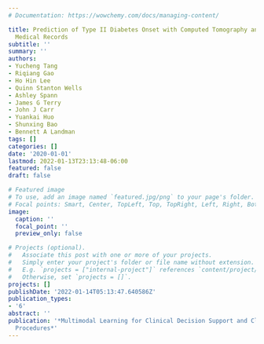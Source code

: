 ```yaml
---
# Documentation: https://wowchemy.com/docs/managing-content/

title: Prediction of Type II Diabetes Onset with Computed Tomography and Electronic
  Medical Records
subtitle: ''
summary: ''
authors:
- Yucheng Tang
- Riqiang Gao
- Ho Hin Lee
- Quinn Stanton Wells
- Ashley Spann
- James G Terry
- John J Carr
- Yuankai Huo
- Shunxing Bao
- Bennett A Landman
tags: []
categories: []
date: '2020-01-01'
lastmod: 2022-01-13T23:13:48-06:00
featured: false
draft: false

# Featured image
# To use, add an image named `featured.jpg/png` to your page's folder.
# Focal points: Smart, Center, TopLeft, Top, TopRight, Left, Right, BottomLeft, Bottom, BottomRight.
image:
  caption: ''
  focal_point: ''
  preview_only: false

# Projects (optional).
#   Associate this post with one or more of your projects.
#   Simply enter your project's folder or file name without extension.
#   E.g. `projects = ["internal-project"]` references `content/project/deep-learning/index.md`.
#   Otherwise, set `projects = []`.
projects: []
publishDate: '2022-01-14T05:13:47.640586Z'
publication_types:
- '6'
abstract: ''
publication: '*Multimodal Learning for Clinical Decision Support and Clinical Image-Based
  Procedures*'
---
```

